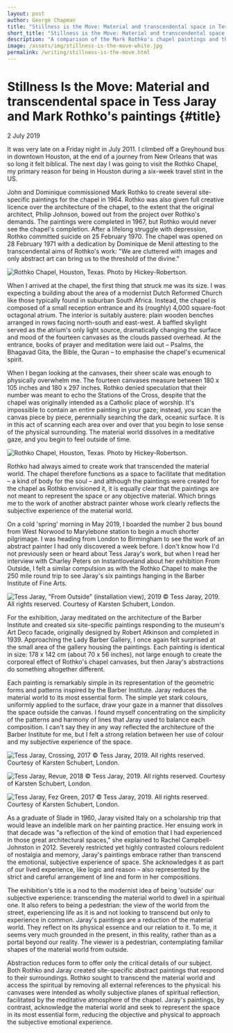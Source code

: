 ```yaml
---
layout: post
author: George Chapman
title: "Stillness is the Move: Material and transcendental space in Tess Jaray and Mark Rothko's paintings — Writing — George Chapman"
short_title: "Stillness is the Move: Material and transcendental space in Tess Jaray and Mark Rothko's paintings"
description: "A comparison of the Mark Rothko's chapel paintings and the recent exhibition 'From Outside' by UK abstract painter Tess Jaray."
image: /assets/img/stillness-is-the-move-white.jpg
permalink: /writing/stillness-is-the-move.html
---
```

# Stillness Is the Move: Material and transcendental space in Tess Jaray and Mark Rothko's paintings {#title}
2 July 2019

It was very late on a Friday night in July 2011. I climbed off a Greyhound bus in downtown Houston, at the end of a journey from New Orleans that was so long it felt biblical. The next day I was going to visit the Rothko Chapel, my primary reason for being in Houston during a six-week travel stint in the US.

John and Dominique commissioned Mark Rothko to create several site-specific paintings for the chapel in 1964. Rothko was also given full creative licence over the architecture of the chapel, to the extent that the original architect, Philip Johnson, bowed out from the project over Rothko's demands. The paintings were completed in 1967, but Rothko would never see the chapel's completion. After a lifelong struggle with depression, Rothko committed suicide on 25 February 1970. The chapel was opened on 28 February 1971 with a dedication by Dominique de Menil attesting to the transcendental aims of Rothko's work: "We are cluttered with images and only abstract art can bring us to the threshold of the divine."

![Rothko Chapel, Houston, Texas. Photo by Hickey-Robertson.](/assets/img/stillness_is_the_move-1.jpg)

When I arrived at the chapel, the first thing that struck me was its size. I was expecting a building about the area of a modernist Dutch Reformed Church like those typically found in suburban South Africa. Instead, the chapel is composed of a small reception entrance and its (roughly) 4,000 square-foot octagonal atrium. The interior is suitably austere: plain wooden benches arranged in rows facing north-south and east-west. A baffled skylight served as the atrium's only light source, dramatically changing the surface and mood of the fourteen canvases as the clouds passed overhead. At the entrance, books of prayer and meditation were laid out – Psalms, the Bhagavad Gita, the Bible, the Quran – to emphasise the chapel's ecumenical spirit.

When I began looking at the canvases, their sheer scale was enough to physically overwhelm me. The fourteen canvases measure between 180 x 105 inches and 180 x 297 inches. Rothko denied speculation that their number was meant to echo the Stations of the Cross, despite that the chapel was originally intended as a Catholic place of worship. It's impossible to contain an entire painting in your gaze; instead, you scan the canvas piece by piece, perennially searching the dark, oceanic surface. It is in this act of scanning each area over and over that you begin to lose sense of the physical surrounding. The material world dissolves in a meditative gaze, and you begin to feel outside of time.

![Rothko Chapel, Houston, Texas. Photo by Hickey-Robertson.](/assets/img/stillness_is_the_move-2.jpg)

Rothko had always aimed to create work that transcended the material world. The chapel therefore functions as a space to facilitate that meditation – a kind of body for the soul – and although the paintings were created for the chapel as Rothko envisioned it, it is equally clear that the paintings are not meant to represent the space or any objective material. Which brings me to the work of another abstract painter whose work clearly reflects the subjective experience of the material world.

On a cold 'spring' morning in May 2019, I boarded the number 2 bus bound from West Norwood to Marylebone station to begin a much shorter pilgrimage. I was heading from London to Birmingham to see the work of an abstract painter I had only discovered a week before. I don't know how I'd not previously seen or heard about Tess Jaray's work, but when I read her interview with Charley Peters on Instantloveland about her exhibition From Outside, I felt a similar compulsion as with the Rothko Chapel to make the 250 mile round trip to see Jaray's six paintings hanging in the Barber Institute of Fine Arts.

![Tess Jaray, "From Outside" (installation view), 2019 © Tess Jaray, 2019. All rights reserved. Courtesy of Karsten Schubert, London.](/assets/img/stillness_is_the_move-3.jpg)

For the exhibition, Jaray meditated on the architecture of the Barber Institute and created six site-specific paintings responding to the museum's Art Deco facade, originally designed by Robert Atkinson and completed in 1939. Approaching the Lady Barber Gallery, I once again felt surprised at the small area of the gallery housing the paintings. Each painting is identical in size: 178 x 142 cm (about 70 x 56 inches), not large enough to create the corporeal effect of Rothko's chapel canvases, but then Jaray's abstractions do something altogether different.

Each painting is remarkably simple in its representation of the geometric forms and patterns inspired by the Barber Institute. Jaray reduces the material world to its most essential form. The simple yet stark colours, uniformly applied to the surface, draw your gaze in a manner that dissolves the space outside the canvas. I found myself concentrating on the simplicity of the patterns and harmony of lines that Jaray used to balance each composition. I can't say they in any way reflected the architecture of the Barber Institute for me, but I felt a strong relation between her use of colour and my subjective experience of the space.

![Tess Jaray, Crossing, 2017 © Tess Jaray, 2019. All rights reserved. Courtesy of Karsten Schubert, London.](/assets/img/stillness_is_the_move-4.jpg)

![Tess Jaray, Revue, 2018 © Tess Jaray, 2019. All rights reserved. Courtesy of Karsten Schubert, London.](/assets/img/stillness_is_the_move-5.jpg)

![Tess Jaray, Fez Green, 2017 © Tess Jaray, 2019. All rights reserved. Courtesy of Karsten Schubert, London.](/assets/img/stillness_is_the_move-6.jpg)

As a graduate of Slade in 1960, Jaray visited Italy on a scholarship trip that would leave an indelible mark on her painting practice. Her ensuing work in that decade was "a reflection of the kind of emotion that I had experienced in those great architectural spaces," she explained to Rachel Campbell-Johnston in 2012. Severely restricted yet highly contrasted colours redolent of nostalgia and memory, Jaray's paintings embrace rather than transcend the emotional, subjective experience of space. She acknowledges it as part of our lived experience, like logic and reason – also represented by the strict and careful arrangement of line and form in her compositions.

The exhibition's title is a nod to the modernist idea of being 'outside' our subjective experience: transcending the material world to dwell in a spiritual one. It also refers to being a pedestrian: the view of the world from the street, experiencing life as it is and not looking to transcend but only to experience in common. Jaray's paintings are a reduction of the material world. They reflect on its physical essence and our relation to it. To me, it seems very much grounded in the present, in this reality, rather than as a portal beyond our reality. The viewer is a pedestrian, contemplating familiar shapes of the material world from outside.

Abstraction reduces form to offer only the critical details of our subject. Both Rothko and Jaray created site-specific abstract paintings that respond to their surroundings. Rothko sought to transcend the material world and access the spiritual by removing all external references to the physical: his canvases were intended as wholly subjective planes of spiritual reflection, facilitated by the meditative atmosphere of the chapel. Jaray's paintings, by contrast, acknowledge the material world and seek to represent the space in its most essential form, reducing the objective and physical to approach the subjective emotional experience.
